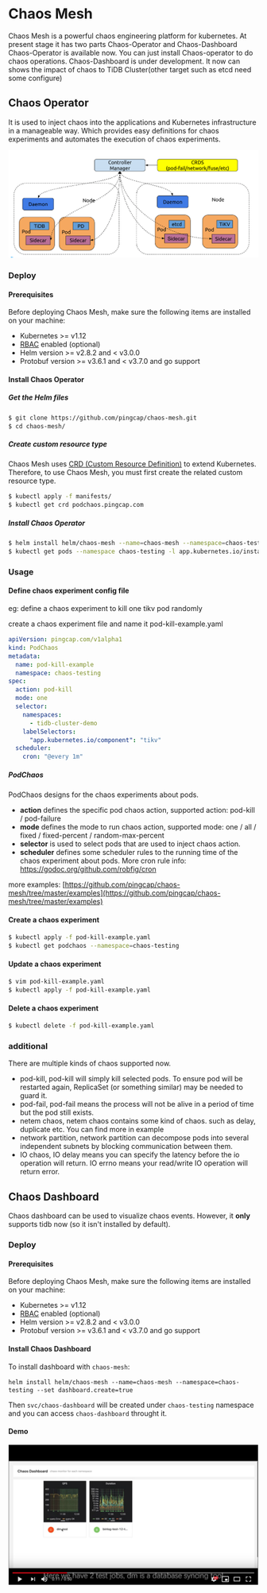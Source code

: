 # Chaos Mesh 
Chaos Mesh is a powerful chaos engineering platform for kubernetes. At present stage it has two parts Chaos-Operator and Chaos-Dashboard
Chaos-Operator is available now. You can just install Chaos-operator to do chaos operations. Chaos-Dashboard is under development. It now can shows the impact of chaos to TiDB Cluster(other target such as etcd need some configure)


## Chaos Operator

It is used to inject chaos into the applications and Kubernetes infrastructure in a manageable way. Which provides easy definitions for chaos experiments and automates the execution of chaos experiments.

![Chaos Operator](./static/chaos-mesh-overview.png)

### Deploy 

#### Prerequisites 

Before deploying Chaos Mesh, make sure the following items are installed on your machine: 

* Kubernetes >= v1.12
* [RBAC](https://kubernetes.io/docs/admin/authorization/rbac) enabled (optional)
* Helm version >= v2.8.2 and < v3.0.0
* Protobuf version >= v3.6.1 and < v3.7.0 and go support

#### Install Chaos Operator 

##### Get the Helm files

```bash
$ git clone https://github.com/pingcap/chaos-mesh.git
$ cd chaos-mesh/
```

##### Create custom resource type

Chaos Mesh uses [CRD (Custom Resource Definition)](https://kubernetes.io/docs/tasks/access-kubernetes-api/custom-resources/custom-resource-definitions/) 
to extend Kubernetes. Therefore, to use Chaos Mesh, you must first create the related custom resource type.

```bash
$ kubectl apply -f manifests/
$ kubectl get crd podchaos.pingcap.com
```

##### Install Chaos Operator 

```bash
$ helm install helm/chaos-mesh --name=chaos-mesh --namespace=chaos-testing
$ kubectl get pods --namespace chaos-testing -l app.kubernetes.io/instance=chaos-mesh
```

### Usage

#### Define chaos experiment config file 

eg: define a chaos experiment to kill one tikv pod randomly

create a chaos experiment file and name it pod-kill-example.yaml

```yaml
apiVersion: pingcap.com/v1alpha1
kind: PodChaos
metadata:
  name: pod-kill-example
  namespace: chaos-testing
spec:
  action: pod-kill
  mode: one
  selector:
    namespaces:
      - tidb-cluster-demo
    labelSelectors:
      "app.kubernetes.io/component": "tikv"
  scheduler:
    cron: "@every 1m"
```

##### PodChaos

PodChaos designs for the chaos experiments about pods.

* **action** defines the specific pod chaos action, supported action: pod-kill / pod-failure
* **mode** defines the mode to run chaos action, supported mode: one / all / fixed / fixed-percent / random-max-percent
* **selector** is used to select pods that are used to inject chaos action.
* **scheduler** defines some scheduler rules to the running time of the chaos experiment about pods. 
More cron rule info: https://godoc.org/github.com/robfig/cron


more examples: [https://github.com/pingcap/chaos-mesh/tree/master/examples](https://github.com/pingcap/chaos-mesh/tree/master/examples) 

#### Create a chaos experiment

```bash
$ kubectl apply -f pod-kill-example.yaml
$ kubectl get podchaos --namespace=chaos-testing
```

#### Update a chaos experiment

```bash
$ vim pod-kill-example.yaml
$ kubectl apply -f pod-kill-example.yaml
```

#### Delete a chaos experiment

```bash
$ kubectl delete -f pod-kill-example.yaml
```

### additional

There are multiple kinds of chaos supported now.
* pod-kill, pod-kill will simply kill selected pods. To ensure pod will be restarted again, ReplicaSet (or something similar) may be needed to guard it.
* pod-fail, pod-fail means the process will not be alive in a period of time but the pod still exists.
* netem chaos, netem chaos contains some kind of chaos. such as delay, duplicate etc. You can find more in example
* network partition, network partition can decompose pods into several independent subnets by blocking communication between them.
* IO chaos, IO delay means you can specify the latency before the io operation will return. IO errno means your read/write IO operation will return error.

## Chaos Dashboard

Chaos dashboard can be used to visualize chaos events. However, it **only** supports tidb now (so it isn't installed by default).

### Deploy

#### Prerequisites 

Before deploying Chaos Mesh, make sure the following items are installed on your machine: 

* Kubernetes >= v1.12
* [RBAC](https://kubernetes.io/docs/admin/authorization/rbac) enabled (optional)
* Helm version >= v2.8.2 and < v3.0.0
* Protobuf version >= v3.6.1 and < v3.7.0 and go support

#### Install Chaos Dashboard
To install dashboard with `chaos-mesh`:

```
helm install helm/chaos-mesh --name=chaos-mesh --namespace=chaos-testing --set dashboard.create=true
```

Then `svc/chaos-dashboard` will be created under `chaos-testing` namespace and you can access `chaos-dashboard` throught it.

#### Demo
[![Watch the video](./static/demo.png)](https://www.youtube.com/watch?v=yzhvKKL8uJk)